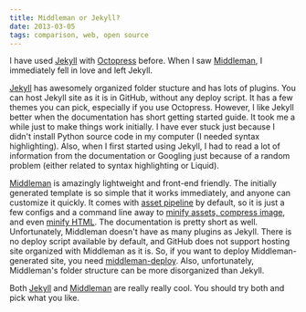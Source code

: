 ```yaml
---
title: Middleman or Jekyll?
date: 2013-03-05
tags: comparison, web, open source
---
```


I have used [Jekyll](https://github.com/mojombo/jekyll) with [Octopress](https://github.com/imathis/octopress) before. When I saw [Middleman](http://middlemanapp.com/), I immediately fell in love and left Jekyll.

[Jekyll](https://github.com/mojombo/jekyll) has awesomely organized folder stucture and has lots of plugins. You can host Jekyll site as it is in GitHub, without any deploy script. It has a few themes you can pick, especially if you use Octopress. However, I like Jekyll better when the documentation has short getting started guide. It took me a while just to make things work initially. I have ever stuck just because I didn't install Python source code in my computer (I needed syntax highlighting). Also, when I first started using Jekyll, I had to read a lot of information from the documentation or Googling just because of a random problem (either related to syntax highlighting or Liquid).

[Middleman](http://middlemanapp.com/) is amazingly lightweight and front-end friendly. The initially generated template is so simple that it works immediately, and anyone can customize it quickly. It comes with [asset pipeline](http://middlemanapp.com/asset-pipeline/) by default, so it is just a few configs and a command line away to [minify assets, compress image](http://middlemanapp.com/advanced/file-size-optimization/), and even [minify HTML](http://middlemanapp.com/minify-html/). The documentation is pretty short as well. Unfortunately, Middleman doesn't have as many plugins as Jekyll. There is no deploy script available by default, and GitHub does not support hosting site organized with Middleman as it is. So, if you want to deploy Middleman-generated site, you need [middleman-deploy](https://github.com/tvaughan/middleman-deploy). Also, unfortunately, Middleman's folder structure can be more disorganized than Jekyll.

Both [Jekyll](https://github.com/mojombo/jekyll) and [Middleman](http://middlemanapp.com/) are really really cool. You should try both and pick what you like.
